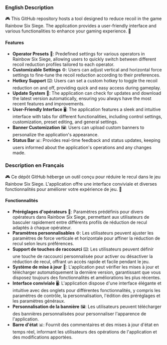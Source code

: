 ### English Description

🎮 This GitHub repository hosts a tool designed to reduce recoil in the game Rainbow Six Siege. The application provides a user-friendly interface and various functionalities to enhance your gaming experience. 🚀

#### Features

- **Operator Presets** 🎯: Predefined settings for various operators in Rainbow Six Siege, allowing users to quickly switch between different recoil reduction profiles tailored to each operator.
- **Customizable Settings** ⚙️: Users can adjust vertical and horizontal force settings to fine-tune the recoil reduction according to their preferences.
- **Hotkey Support** ⌨️: Users can set a custom hotkey to toggle the recoil reduction on and off, providing quick and easy access during gameplay.
- **Update System** 🔄: The application can check for updates and download the latest version automatically, ensuring you always have the most recent features and improvements.
- **User-Friendly Interface** 🖥️: The application features a sleek and intuitive interface with tabs for different functionalities, including control settings, customization, preset editing, and general settings.
- **Banner Customization** 🖼️: Users can upload custom banners to personalize the application's appearance.
- **Status Bar** 📊: Provides real-time feedback and status updates, keeping users informed about the application's operations and any changes made.

### Description en Français

🎮 Ce dépôt GitHub héberge un outil conçu pour réduire le recul dans le jeu Rainbow Six Siege. L'application offre une interface conviviale et diverses fonctionnalités pour améliorer votre expérience de jeu. 🚀

#### Fonctionnalités

- **Préréglages d'opérateurs** 🎯: Paramètres prédéfinis pour divers opérateurs dans Rainbow Six Siege, permettant aux utilisateurs de basculer rapidement entre différents profils de réduction de recul adaptés à chaque opérateur.
- **Paramètres personnalisables** ⚙️: Les utilisateurs peuvent ajuster les paramètres de force verticale et horizontale pour affiner la réduction de recul selon leurs préférences.
- **Support de touches de raccourci** ⌨️: Les utilisateurs peuvent définir une touche de raccourci personnalisée pour activer ou désactiver la réduction de recul, offrant un accès rapide et facile pendant le jeu.
- **Système de mise à jour** 🔄: L'application peut vérifier les mises à jour et télécharger automatiquement la dernière version, garantissant que vous disposez toujours des fonctionnalités et améliorations les plus récentes.
- **Interface conviviale** 🖥️: L'application dispose d'une interface élégante et intuitive avec des onglets pour différentes fonctionnalités, y compris les paramètres de contrôle, la personnalisation, l'édition des préréglages et les paramètres généraux.
- **Personnalisation de la bannière** 🖼️: Les utilisateurs peuvent télécharger des bannières personnalisées pour personnaliser l'apparence de l'application.
- **Barre d'état** 📊: Fournit des commentaires et des mises à jour d'état en temps réel, informant les utilisateurs des opérations de l'application et des modifications apportées.
